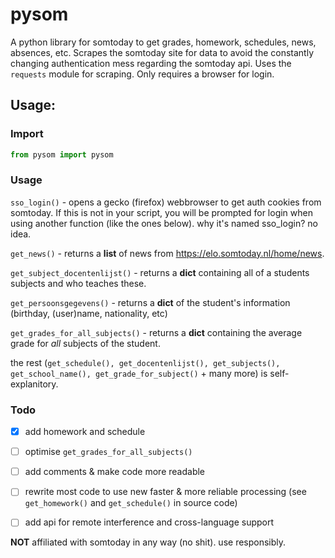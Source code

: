 # pysom
A python library for somtoday to get grades, homework, schedules, news, absences, etc. 
Scrapes the somtoday site for data to avoid the constantly changing authentication mess regarding the somtoday api.
Uses the `requests` module for scraping. Only requires a browser for login.

## Usage:

### Import
```python
from pysom import pysom
```

### Usage

`sso_login()` - opens a gecko (firefox) webbrowser to get auth cookies from somtoday. If this is not in your script, you will be prompted for login when using another function (like the ones below). why it's named sso_login? no idea.

`get_news()` - returns a **list** of news from https://elo.somtoday.nl/home/news.

`get_subject_docentenlijst()` - returns a **dict** containing all of a students subjects and who teaches these.

`get_persoonsgegevens()` - returns a **dict** of the student's information (birthday, (user)name, nationality, etc)

`get_grades_for_all_subjects()` - returns a **dict** containing the average grade for _all_ subjects of the student.

the rest (`get_schedule(), get_docentenlijst(), get_subjects(),`
`get_school_name(), get_grade_for_subject()` + many more) is self-explanitory.

### Todo
- [X] add homework and schedule
- [ ] optimise `get_grades_for_all_subjects()`
- [ ] add comments & make code more readable
- [ ] rewrite most code to use new faster & more reliable processing (see `get_homework()` and `get_schedule()` in source code)
- [ ] add api for remote interference and cross-language support


**NOT** affiliated with somtoday in any way (no shit). use responsibly.
